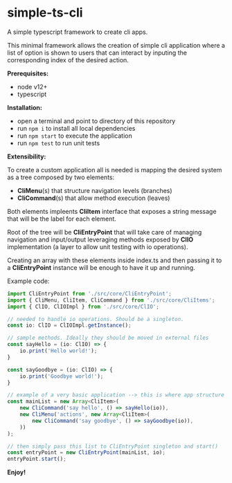 # simple-ts-cli
A simple typescript framework to create cli apps.

This minimal framework allows the creation of simple cli application where a list of option is shown to users that can interact by inputing the corresponding index of the desired action. 

**Prerequisites:**

- node v12+
- typescript

**Installation:**

- open a terminal and point to directory of this repository
- run `npm i` to install all local dependencies
- run `npm start` to execute the application
- run `npm test` to run unit tests

**Extensibility:**

To create a custom application all is needed is mapping the desired system as a tree composed by two elements:
- __CliMenu__(s) that structure navigation levels (branches)
- __CliCommand__(s) that allow method execution (leaves)

Both elements impleents __CliItem__ interface that exposes a string message that will be the label for each element.

Root of the tree will be __CliEntryPoint__ that will take care of managing navigation and input/output leveraging methods exposed by __ClIO__ implementation (a layer to allow unit testing with io operations).

Creating an array with these elements inside index.ts and then passing it to a __CliEntryPoint__ instance will be enough to have it up and running.

Example code:
```typescript
import CliEntryPoint from './src/core/CliEntryPoint';
import { CliMenu, CliItem, CliCommand } from './src/core/CliItems';
import { ClIO, ClIOImpl } from './src/core/ClIO';

// needed to handle io operations. Should be a singleton.
const io: ClIO = ClIOImpl.getInstance();

// sample methods. Ideally they should be moved in external files
const sayHello = (io: ClIO) => {
    io.print('Hello world!');
}

const sayGoodbye = (io: ClIO) => {
    io.print('Goodbye world!');
}

// example of a very basic application --> this is where app structure should be defined
const mainList = new Array<CliItem>(
    new CliCommand('say hello', () => sayHello(io)),
    new CliMenu('actions', new Array<CliItem>(
        new CliCommand('say goodbye', () => sayGoodbye(io)),
    ))
);

// then simply pass this list to CliEntryPoint singleton and start()
const entryPoint = new CliEntryPoint(mainList, io);
entryPoint.start();
```


**Enjoy!**
